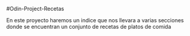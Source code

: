 #Odin-Project-Recetas

En este proyecto haremos un indice que nos llevara a varias secciones donde se encuentran un conjunto de recetas de platos de comida
